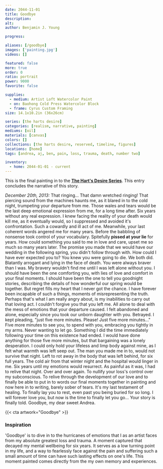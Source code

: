 ```yaml
---
date: 2044-11-01
title: Goodbye
description: 
alt: 
author: Benjamin J. Young

progress: 

aliases: [/goodbye]
images: ['painting.jpg']
videos: []

featured: false
more: true
order: 0
ratio: portrait
power: 9000
favorite: false

supplies:
  - medium: Artist Loft Watercolor Paint
  - on: Baohong Cold Press Watercolor Block
  - frame: Cyrus Custom Framing
size: 14.1x10.2in (36x26cm)

series: [the harts desire]
categories: [realism, narrative, painting]
mediums: [oil]
materials: [canvas]
colors: []
collections: [the harts desire, reserved, timeline, figures]
locations: [home]
tags: [andrea, aj, ben, pain, loss, trauma, death, number two]

inventory:
  - home: 2044-01-01 - current
---
```


This is the final painting in to the **[The Hart's Desire Series](/collections/the-harts-desire)**. This entry concludes the narrative of this story.

<!--more-->

_December 20th, 2013:_ That ringing... That damn wretched ringing! That piercing sound from the machines haunts me, as it blared in to the cold night, trumpeting your departure from me. Those wales and tears would be the last deep emotional expression from me, for a long time after. Six years without any real expression. I knew facing the reality of your death would kill me, as it eventually would, so I suppressed and avoided it's confrontation. Such a cowardly and ill act of me. Meanwhile, your last coherent words angered me for many years. Before the babbling of nonsense took control of your vocabulary. Spitefully **pissed at your lie** for years. How could something you said to me in love and care, upset me so much so many years later. The promise you made that we would have our wedding in the following spring, you didn't follow through with. How could I have ever expected you to? You knew you were going to die. We both did. Blatantly arrogant and lying in the face of death. You were always braver than I was. My bravery wouldn't find me until I was left alone without you. I should have been the one comforting you, with lies of love and comfort in your final moments. I should have been the one to tell you goodnight stories, describing the details of how wonderful our spring would be together. But regret fills my heart that I never got the chance. I have forever been incapable of such a things, moments of misrepresenting the truth. Perhaps that's what I am really angry about, is my inabilities to carry out that loving act. I couldn't forgive you that you left me. All alone to deal with the mess of emotions that your departure caused. I felt abandoned and alone, especially since you took our unborn daughter with you. Betrayed. I kept pleading, "just five more minutes. Please! Just five more minutes..." Five more minutes to see you, to spend with you, embracing you tightly in my arms. Never wanting to let go. Something I did the time immediately following your time on this existence had ended. I would have done anything for those five more minutes, but that bargaining was a lonely desperation. I could only hold your lifeless and limp body against mine, as I felt what warmth was left seep out. The man you made me in to, would not survive that night. Left to rot away in the body that was left behind, for six full years. The cold air from that winter night and the hospital would linger in me. Six years until my emotions would resurrect. As painful as it was, I had to relive that night. Over and over again. To nullify your loss's control over my subconscious. To relive through the development of our love and to finally be able to put in to words our final moments together in painting and now here in to writing, barely sober of tears. It's my last testament of healing. To finally lay you to rest, even past you being buried for so long. I will forever love you, but now is the time to finally let you go... Your story is finally told. Goodbye, my dear sweet Andrea.

{{< cta artwork="Goodbye" >}}

### Inspiration ###

'Goodbye' is to dive in to the hurricanes of emotions that I as an artist faces from my absolute greatest loss and trauma. A moment captured that decayed my mental wellbeing for six years. It serves as a low turning point in my life, and a way to fearlessly face against the pain and suffering such a small amount of time can have such lasting effects on one's life. This moment painted comes directly from the my own memory and experiences.